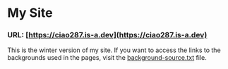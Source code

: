 # My Site

### URL: [https://ciao287.is-a.dev](https://ciao287.is-a.dev)

This is the winter version of my site. If you want to access the links to the backgrounds used in the pages, visit the [background-source.txt](https://github.com/Ciao287/Ciao287.github.io/blob/main/backgrounds/background-source.txt) file.
